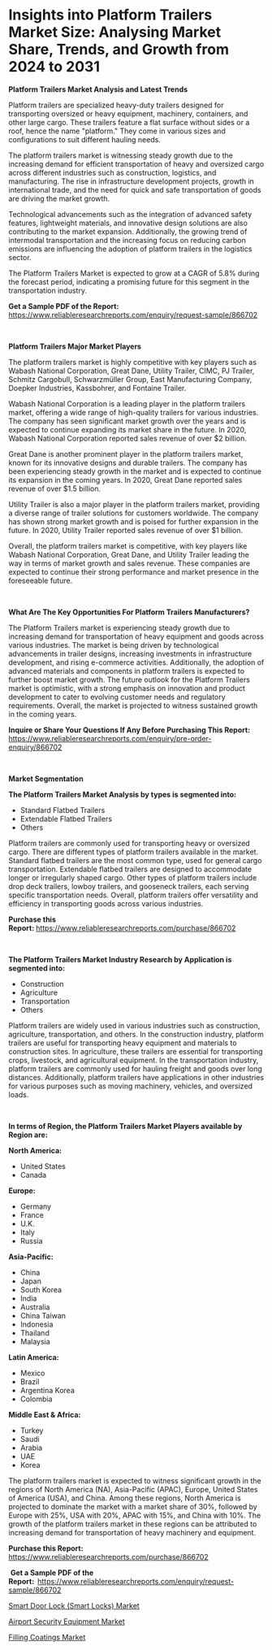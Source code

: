 <p><h1>Insights into Platform Trailers Market Size: Analysing Market Share, Trends, and Growth from 2024 to 2031</h1></p><p><strong>Platform Trailers Market Analysis and Latest Trends</strong></p>
<p><p>Platform trailers are specialized heavy-duty trailers designed for transporting oversized or heavy equipment, machinery, containers, and other large cargo. These trailers feature a flat surface without sides or a roof, hence the name "platform." They come in various sizes and configurations to suit different hauling needs.</p><p>The platform trailers market is witnessing steady growth due to the increasing demand for efficient transportation of heavy and oversized cargo across different industries such as construction, logistics, and manufacturing. The rise in infrastructure development projects, growth in international trade, and the need for quick and safe transportation of goods are driving the market growth.</p><p>Technological advancements such as the integration of advanced safety features, lightweight materials, and innovative design solutions are also contributing to the market expansion. Additionally, the growing trend of intermodal transportation and the increasing focus on reducing carbon emissions are influencing the adoption of platform trailers in the logistics sector.</p><p>The Platform Trailers Market is expected to grow at a CAGR of 5.8% during the forecast period, indicating a promising future for this segment in the transportation industry.</p></p>
<p><strong>Get a Sample PDF of the Report:&nbsp;</strong> <a href="https://www.reliableresearchreports.com/enquiry/request-sample/866702">https://www.reliableresearchreports.com/enquiry/request-sample/866702</a></p>
<p>&nbsp;</p>
<p><strong>Platform Trailers Major Market Players</strong></p>
<p><p>The platform trailers market is highly competitive with key players such as Wabash National Corporation, Great Dane, Utility Trailer, CIMC, PJ Trailer, Schmitz Cargobull, Schwarzmüller Group, East Manufacturing Company, Doepker Industries, Kassbohrer, and Fontaine Trailer. </p><p>Wabash National Corporation is a leading player in the platform trailers market, offering a wide range of high-quality trailers for various industries. The company has seen significant market growth over the years and is expected to continue expanding its market share in the future. In 2020, Wabash National Corporation reported sales revenue of over $2 billion.</p><p>Great Dane is another prominent player in the platform trailers market, known for its innovative designs and durable trailers. The company has been experiencing steady growth in the market and is expected to continue its expansion in the coming years. In 2020, Great Dane reported sales revenue of over $1.5 billion.</p><p>Utility Trailer is also a major player in the platform trailers market, providing a diverse range of trailer solutions for customers worldwide. The company has shown strong market growth and is poised for further expansion in the future. In 2020, Utility Trailer reported sales revenue of over $1 billion.</p><p>Overall, the platform trailers market is competitive, with key players like Wabash National Corporation, Great Dane, and Utility Trailer leading the way in terms of market growth and sales revenue. These companies are expected to continue their strong performance and market presence in the foreseeable future.</p></p>
<p>&nbsp;</p>
<p><strong>What Are The Key Opportunities For Platform Trailers Manufacturers?</strong></p>
<p><p>The Platform Trailers market is experiencing steady growth due to increasing demand for transportation of heavy equipment and goods across various industries. The market is being driven by technological advancements in trailer designs, increasing investments in infrastructure development, and rising e-commerce activities. Additionally, the adoption of advanced materials and components in platform trailers is expected to further boost market growth. The future outlook for the Platform Trailers market is optimistic, with a strong emphasis on innovation and product development to cater to evolving customer needs and regulatory requirements. Overall, the market is projected to witness sustained growth in the coming years.</p></p>
<p><strong>Inquire or Share Your Questions If Any Before Purchasing This Report:</strong> <a href="https://www.reliableresearchreports.com/enquiry/pre-order-enquiry/866702">https://www.reliableresearchreports.com/enquiry/pre-order-enquiry/866702</a></p>
<p>&nbsp;</p>
<p><strong>Market Segmentation</strong></p>
<p><strong>The Platform Trailers Market Analysis by types is segmented into:</strong></p>
<p><ul><li>Standard Flatbed Trailers</li><li>Extendable Flatbed Trailers</li><li>Others</li></ul></p>
<p><p>Platform trailers are commonly used for transporting heavy or oversized cargo. There are different types of platform trailers available in the market. Standard flatbed trailers are the most common type, used for general cargo transportation. Extendable flatbed trailers are designed to accommodate longer or irregularly shaped cargo. Other types of platform trailers include drop deck trailers, lowboy trailers, and gooseneck trailers, each serving specific transportation needs. Overall, platform trailers offer versatility and efficiency in transporting goods across various industries.</p></p>
<p><strong>Purchase this Report:&nbsp;</strong><a href="https://www.reliableresearchreports.com/purchase/866702">https://www.reliableresearchreports.com/purchase/866702</a></p>
<p>&nbsp;</p>
<p><strong>The Platform Trailers Market Industry Research by Application is segmented into:</strong></p>
<p><ul><li>Construction</li><li>Agriculture</li><li>Transportation</li><li>Others</li></ul></p>
<p><p>Platform trailers are widely used in various industries such as construction, agriculture, transportation, and others. In the construction industry, platform trailers are useful for transporting heavy equipment and materials to construction sites. In agriculture, these trailers are essential for transporting crops, livestock, and agricultural equipment. In the transportation industry, platform trailers are commonly used for hauling freight and goods over long distances. Additionally, platform trailers have applications in other industries for various purposes such as moving machinery, vehicles, and oversized loads.</p></p>
<p>&nbsp;</p>
<p><strong>In terms of Region, the Platform Trailers Market Players available by Region are:</strong></p>
<p>
    <p> <strong> North America: </strong>
        <ul>
            <li>United States</li>
            <li>Canada</li>
        </ul>
        </p> 
    <p> <strong> Europe: </strong>
        <ul>
            <li>Germany</li>
            <li>France</li>
            <li>U.K.</li>
            <li>Italy</li>
            <li>Russia</li>
        </ul>
        </p> 
    <p> <strong> Asia-Pacific: </strong>
        <ul>
            <li>China</li>
            <li>Japan</li>
            <li>South Korea</li>
            <li>India</li>
            <li>Australia</li>
            <li>China Taiwan</li>
            <li>Indonesia</li>
            <li>Thailand</li>
            <li>Malaysia</li>
        </ul>
        </p> 
    <p> <strong> Latin America: </strong>
        <ul>
            <li>Mexico</li>
            <li>Brazil</li>
            <li>Argentina Korea</li>
            <li>Colombia</li>
        </ul>
        </p> 
    <p> <strong> Middle East & Africa: </strong>
        <ul>
            <li>Turkey</li>
            <li>Saudi</li>
            <li>Arabia</li>
            <li>UAE</li>
            <li>Korea</li>
        </ul>
    </p>
    </p>
<p><p>The platform trailers market is expected to witness significant growth in the regions of North America (NA), Asia-Pacific (APAC), Europe, United States of America (USA), and China. Among these regions, North America is projected to dominate the market with a market share of 30%, followed by Europe with 25%, USA with 20%, APAC with 15%, and China with 10%. The growth of the platform trailers market in these regions can be attributed to increasing demand for transportation of heavy machinery and equipment.</p></p>
<p><strong>Purchase this Report: </strong><a href="https://www.reliableresearchreports.com/purchase/866702">https://www.reliableresearchreports.com/purchase/866702</a></p>
<p>&nbsp;<strong>Get a Sample PDF of the Report:&nbsp;&nbsp;</strong><a href="https://www.reliableresearchreports.com/enquiry/request-sample/866702">https://www.reliableresearchreports.com/enquiry/request-sample/866702</a></p>
<p><strong></strong></p>
<p><p><a href="https://view.publitas.com/reportprime-1/smart-door-lock-smart-locks-market-size-share-trends-analysis-report-by-application-regional-outlook-competitive-strategies-and-segment-forecasts-2023-2030/">Smart Door Lock (Smart Locks) Market</a></p><p><a href="https://view.publitas.com/reportprime-1/airport-security-equipment-market-size-furnishes-valuable-information-encompassing-market-share-market-trends-and-projections-spanning-from-2023-to-2030/">Airport Security Equipment Market</a></p><p><a href="https://view.publitas.com/reportprime-1/filling-coatings-market-size-growth-outlook-from-2023-to-2030-projecting-at-markets-trends-analysis-by-application-regional-outlook-and-revenue/">Filling Coatings Market</a></p></p>